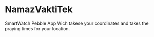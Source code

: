 # NamazVaktiTek
SmartWatch Pebble App
Wich takese your coordinates and takes the praying times for your location.
